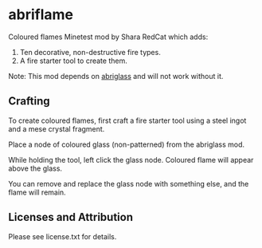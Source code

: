 abriflame
=========

Coloured flames Minetest mod by Shara RedCat which adds:

1. Ten decorative, non-destructive fire types.
2. A fire starter tool to create them.

Note: This mod depends on [abriglass](https://github.com/Ezhh/abriglass) and will not work without it.


Crafting
---------

To create coloured flames, first craft a fire starter tool using a steel ingot and a mese crystal fragment.

Place a node of coloured glass (non-patterned) from the abriglass mod.

While holding the tool, left click the glass node. Coloured flame will appear above the glass. 

You can remove and replace the glass node with something else, and the flame will remain.


Licenses and Attribution 
-----------------------

Please see license.txt for details.
